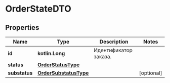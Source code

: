 
# OrderStateDTO

## Properties
| Name | Type | Description | Notes |
| ------------ | ------------- | ------------- | ------------- |
| **id** | **kotlin.Long** | Идентификатор заказа. |  |
| **status** | [**OrderStatusType**](OrderStatusType.md) |  |  |
| **substatus** | [**OrderSubstatusType**](OrderSubstatusType.md) |  |  [optional] |



